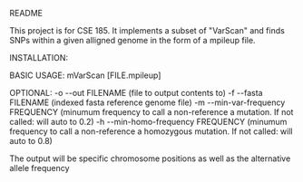 README

This project is for CSE 185. It implements a subset of "VarScan" and finds SNPs within a given alligned genome in the form of a mpileup file.

INSTALLATION:


BASIC USAGE:
    mVarScan [FILE.mpileup] 

OPTIONAL:
    -o --out  FILENAME (file to output contents to)
    -f --fasta FILENAME (indexed fasta reference genome file)
    -m --min-var-frequency FREQUENCY (minumum frequency to call a non-reference a mutation. If not called: will auto to 0.2)
    -h --min-homo-frequency FREQUENCY (minumum frequency to call a non-reference a homozygous mutation. If not called: will auto to 0.8)

The output will be specific chromosome positions as well as the alternative allele frequency